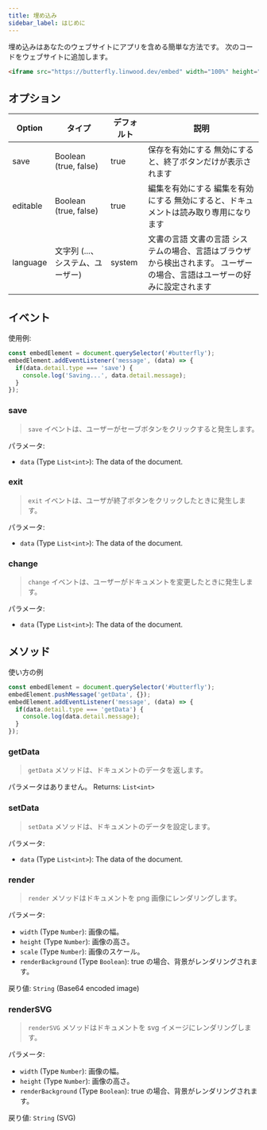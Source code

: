 ```yaml
---
title: 埋め込み
sidebar_label: はじめに
---
```


埋め込みはあなたのウェブサイトにアプリを含める簡単な方法です。 次のコードをウェブサイトに追加します。

```html
<iframe src="https://butterfly.linwood.dev/embed" width="100%" height="500px" allowtransparency="true"></iframe>
```

## オプション

| Option   | タイプ                   | デフォルト  | 説明                                                             |
| -------- | --------------------- | ------ | -------------------------------------------------------------- |
| save     | Boolean (true, false) | true   | 保存を有効にする 無効にすると、終了ボタンだけが表示されます                                 |
| editable | Boolean (true, false) | true   | 編集を有効にする 編集を有効にする 無効にすると、ドキュメントは読み取り専用になります                    |
| language | 文字列 (...、システム、ユーザー)   | system | 文書の言語 文書の言語 システムの場合、言語はブラウザから検出されます。 ユーザーの場合、言語はユーザーの好みに設定されます |

## イベント

使用例:

```javascript
const embedElement = document.querySelector('#butterfly');
embedElement.addEventListener('message', (data) => {
  if(data.detail.type === 'save') {
    console.log('Saving...', data.detail.message);
  }
});
```

### save

> `save` イベントは、ユーザーがセーブボタンをクリックすると発生します。

パラメータ:

* `data` (Type `List<int>`): The data of the document.

### exit

> `exit` イベントは、ユーザが終了ボタンをクリックしたときに発生します。

パラメータ:

* `data` (Type `List<int>`): The data of the document.

### change

> `change` イベントは、ユーザーがドキュメントを変更したときに発生します。

パラメータ:

* `data` (Type `List<int>`): The data of the document.

## メソッド

使い方の例

```javascript
const embedElement = document.querySelector('#butterfly');
embedElement.pushMessage('getData', {});
embedElement.addEventListener('message', (data) => {
  if(data.detail.type === 'getData') {
    console.log(data.detail.message);
  }
});
```

### getData

> `getData` メソッドは、ドキュメントのデータを返します。

パラメータはありません。 Returns: `List<int>`

### setData

> `setData` メソッドは、ドキュメントのデータを設定します。

パラメータ:

* `data` (Type `List<int>`): The data of the document.

### render

> `render` メソッドはドキュメントを png 画像にレンダリングします。

パラメータ:

* `width` (Type `Number`): 画像の幅。
* `height` (Type `Number`): 画像の高さ。
* `scale` (Type `Number`): 画像のスケール。
* `renderBackground` (Type `Boolean`): true の場合、背景がレンダリングされます。

戻り値: `String` (Base64 encoded image)

### renderSVG

> `renderSVG` メソッドはドキュメントを svg イメージにレンダリングします。

パラメータ:

* `width` (Type `Number`): 画像の幅。
* `height` (Type `Number`): 画像の高さ。
* `renderBackground` (Type `Boolean`): true の場合、背景がレンダリングされます。

戻り値: `String` (SVG)
